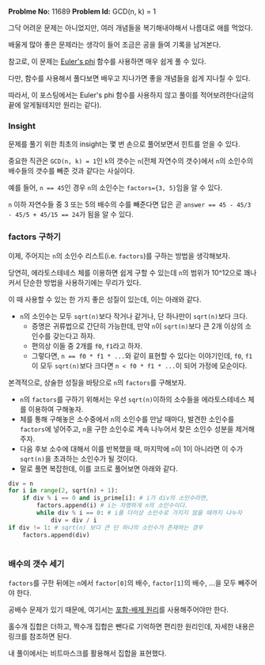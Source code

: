 **Problme No:** 11689
**Problem Id:** GCD(n, k) = 1

그닥 어려운 문제는 아니었지만, 여러 개념들을 복기해내야해서 나름대로 애를 먹었다.

배울게 많아 좋은 문제라는 생각이 들어 조금은 공을 들여 기록을 남겨본다.

참고로, 이 문제는 [Euler's phi](https://ko.wikipedia.org/wiki/%EC%98%A4%EC%9D%BC%EB%9F%AC_%ED%94%BC_%ED%95%A8%EC%88%98) 함수를 사용하면 매우 쉽게 풀 수 있다.

다만, 함수를 사용해서 풀다보면 배우고 지나가면 좋을 개념들을 쉽게 지나칠 수 있다.

따라서, 이 포스팅에서는 Euler's phi 함수를 사용하지 않고 풀이를 적어보려한다(글의 끝에 알게될테지만 원리는 같다).

### Insight

문제를 풀기 위한 최초의 insight는 몇 번 손으로 풀어보면서 힌트를 얻을 수 있다.

중요한 직관은 `GCD(n, k) = 1`인 `k`의 갯수는 `n`(전체 자연수의 갯수)에서 `n`의 소인수의 배수들의 갯수를 빼준 것과 같다는 사실이다.

예를 들어, `n == 45`인 경우 `n`의 소인수는 `factors={3, 5}`임을 알 수 있다.

`n` 이하 자연수들 중 3 또는 5의 배수의 수를 빼준다면 답은 곧 `answer == 45 - 45/3 - 45/5 + 45/15 == 24`가 됨을 알 수 있다.

### factors 구하기

이제, 주어지는 `n`의 소인수 리스트(i.e. `factors`)를 구하는 방법을 생각해보자.

당연히, 에라토스테네스 체를 이용하면 쉽게 구할 수 있는데 `n`의 범위가 10^12으로 꽤나 커서 단순한 방법을 사용하기에는 무리가 있다.

이 때 사용할 수 있는 한 가지 좋은 성질이 있는데, 이는 아래와 같다.

- `n`의 소인수는 모두 `sqrt(n)`보다 작거나 같거나, 단 하나만이 `sqrt(n)`보다 크다.
  - 증명은 귀류법으로 간단히 가능한데, 만약 `n`이 `sqrt(n)`보다 큰 2개 이상의 소인수를 갖는다고 하자.
  - 편의상 이들 중 2개를 `f0`, `f1`라고 하자.
  - 그렇다면, `n == f0 * f1 * ...`와 같이 표현할 수 있다는 이야기인데, `f0`, `f1`이 모두 `sqrt(n)`보다 크다면 `n < f0 * f1 * ...`이 되어 가정에 모순이다.

본격적으로, 상술한 성질을 바탕으로 `n`의 `factors`를 구해보자.

- `n`의 `factors`를 구하기 위해서는 우선 `sqrt(n)`이하의 소수들을 에라토스테네스 체를 이용하여 구해놓자.
- 체를 통해 구해놓은 소수중에서 `n`의 소인수를 만날 때마다, 발견한 소인수를 `factors`에 넣어주고, `n`을 구한 소인수로 계속 나누어서 찾은 소인수 성분을 제거해주자.
- 다음 후보 소수에 대해서 이를 반복했을 때, 마지막에 `n`이 1이 아니라면 이 수가 `sqrt(n)`을 초과하는 소인수가 될 것이다.
- 말로 풀면 복잡한데, 이를 코드로 풀어보면 아래와 같다.

```python
div = n
for i in range(2, sqrt(n) + 1):
    if div % i == 0 and is_prime[i]: # i가 div의 소인수라면,
        factors.append(i) # i는 자명하게 n의 소인수이다.
        while div % i == 0: # i를 더이상 소인수로 가지지 않을 때까지 나누자
            div = div / i
if div != 1: # sqrt(n) 보다 큰 단 하나의 소인수가 존재하는 경우
    factors.append(div)
        
```

### 배수의 갯수 세기

`factors`를 구한 뒤에는 `n`에서 `factor[0]`의 배수, `factor[1]`의 배수, ...을 모두 빼주어야 한다.

공배수 문제가 있기 때문에, 여기서는 [포함-배제 원리](https://namu.wiki/w/%ED%8F%AC%ED%95%A8%C2%B7%EB%B0%B0%EC%A0%9C%EC%9D%98%20%EC%9B%90%EB%A6%AC)를 사용해주어야만 한다.

홀수개 집합은 더하고, 짝수개 집합은 뺀다로 기억하면 편리한 원리인데, 자세한 내용은 링크를 참조하면 된다.

내 풀이에서는 비트마스크를 활용해서 집합을 표현했다.

